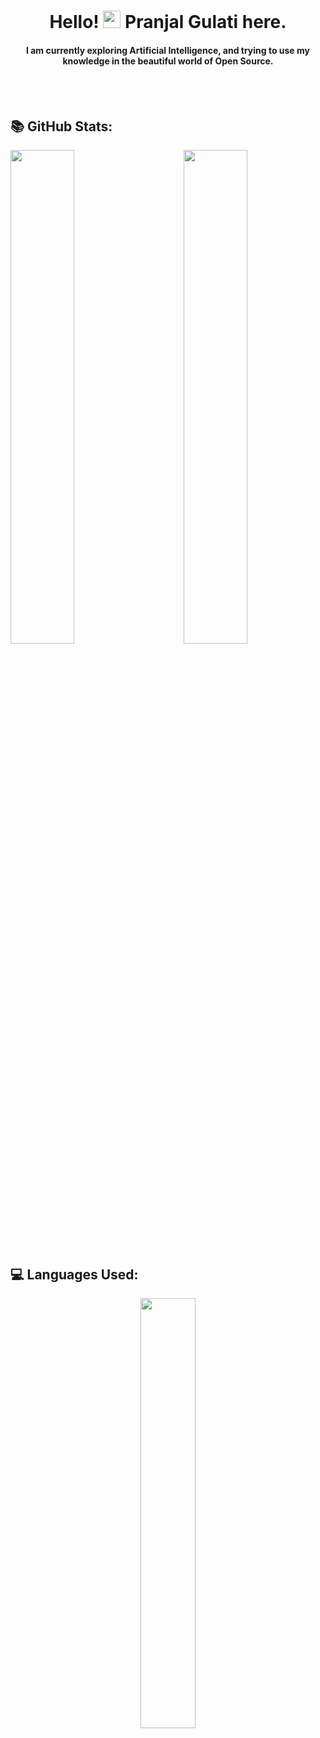 <h1 align="center">Hello! <img src="https://media.giphy.com/media/hvRJCLFzcasrR4ia7z/giphy.gif" width="28"> Pranjal Gulati here.</h1>

<h4 align="center">I am currently exploring Artificial Intelligence, and trying to use my knowledge in the beautiful world of Open Source.</h4>
<br/>

<br/>


## 📚 GitHub Stats:

<img  src="https://github-readme-stats.vercel.app/api?username=DevPranjal&show_icons=true&hide_border=true&theme=tokyonight" width="45%" align="right" >

<img  src="https://github-readme-streak-stats.herokuapp.com/?user=DevPranjal&hide_border=true&theme=tokyonight" width="45%" >
<br />

## 💻 Languages Used: 

<div align="center">
  <img src="https://github-readme-stats.vercel.app/api/top-langs/?username=DevPranjal&show_icons=true&theme=radical" width="42%" >
</div>

<br/>

<!---
DevPranjal/DevPranjal is a ✨ special ✨ repository because its `README.md` (this file) appears on your GitHub profile.
You can click the Preview link to take a look at your changes.
--->
